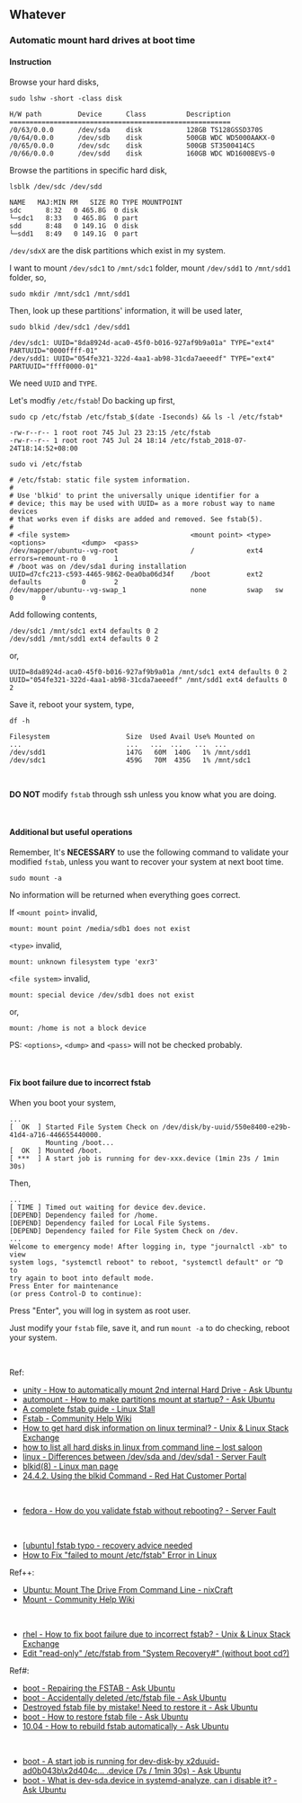 ## Whatever

### Automatic mount hard drives at boot time

#### Instruction

Browse your hard disks,

```shell
sudo lshw -short -class disk
```

```
H/W path         Device      Class          Description
=======================================================
/0/63/0.0.0      /dev/sda    disk           128GB TS128GSSD370S
/0/64/0.0.0      /dev/sdb    disk           500GB WDC WD5000AAKX-0
/0/65/0.0.0      /dev/sdc    disk           500GB ST3500414CS
/0/66/0.0.0      /dev/sdd    disk           160GB WDC WD1600BEVS-0
```

Browse the partitions in specific hard disk,

```shell
lsblk /dev/sdc /dev/sdd
```

```
NAME   MAJ:MIN RM   SIZE RO TYPE MOUNTPOINT
sdc      8:32   0 465.8G  0 disk
└─sdc1   8:33   0 465.8G  0 part
sdd      8:48   0 149.1G  0 disk
└─sdd1   8:49   0 149.1G  0 part
```

```/dev/sdxX``` are the disk partitions which exist in my system.

I want to mount ```/dev/sdc1``` to ```/mnt/sdc1``` folder, mount ```/dev/sdd1``` to ```/mnt/sdd1``` folder, so,

```shell
sudo mkdir /mnt/sdc1 /mnt/sdd1
```

Then, look up these partitions' information, it will be used later,

```shell
sudo blkid /dev/sdc1 /dev/sdd1
```

```
/dev/sdc1: UUID="8da8924d-aca0-45f0-b016-927af9b9a01a" TYPE="ext4" PARTUUID="0000ffff-01"
/dev/sdd1: UUID="054fe321-322d-4aa1-ab98-31cda7aeeedf" TYPE="ext4" PARTUUID="ffff0000-01"
```

We need ```UUID``` and ```TYPE```.

Let's modfiy ```/etc/fstab```! Do backing up first,

```shell
sudo cp /etc/fstab /etc/fstab_$(date -Iseconds) && ls -l /etc/fstab*
```

```
-rw-r--r-- 1 root root 745 Jul 23 23:15 /etc/fstab
-rw-r--r-- 1 root root 745 Jul 24 18:14 /etc/fstab_2018-07-24T18:14:52+08:00
```

```shell
sudo vi /etc/fstab
```

```
# /etc/fstab: static file system information.
#
# Use 'blkid' to print the universally unique identifier for a
# device; this may be used with UUID= as a more robust way to name devices
# that works even if disks are added and removed. See fstab(5).
#
# <file system>                              <mount point> <type> <options>         <dump>  <pass>
/dev/mapper/ubuntu--vg-root                  /             ext4   errors=remount-ro 0       1
# /boot was on /dev/sda1 during installation
UUID=d7cfc213-c593-4465-9862-0ea0ba06d34f    /boot         ext2   defaults          0       2
/dev/mapper/ubuntu--vg-swap_1                none          swap   sw                0       0
```

Add following contents,

```
/dev/sdc1 /mnt/sdc1 ext4 defaults 0 2
/dev/sdd1 /mnt/sdd1 ext4 defaults 0 2
```

or,

```
UUID=8da8924d-aca0-45f0-b016-927af9b9a01a /mnt/sdc1 ext4 defaults 0 2
UUID="054fe321-322d-4aa1-ab98-31cda7aeeedf" /mnt/sdd1 ext4 defaults 0 2
```

Save it, reboot your system, type,

```shell
df -h
```

```
Filesystem                   Size  Used Avail Use% Mounted on
...                          ...   ...  ...   ...  ...
/dev/sdd1                    147G   60M  140G   1% /mnt/sdd1
/dev/sdc1                    459G   70M  435G   1% /mnt/sdc1
```

<br/>

**DO NOT** modify ```fstab``` through ssh unless you know what you are doing.

<br/>

#### Additional but useful operations

Remember, It's **NECESSARY** to use the following command to validate your modified ```fstab```, unless you want to recover your system at next boot time.

```shell
sudo mount -a
```

No information will be returned when everything goes correct.

If ```<mount point>``` invalid,

```
mount: mount point /media/sdb1 does not exist
```

```<type>``` invalid,

```
mount: unknown filesystem type 'exr3'
```

```<file system>``` invalid,

```
mount: special device /dev/sdb1 does not exist
```

or,

```
mount: /home is not a block device
```

PS: ```<options>```, ```<dump>``` and ```<pass>``` will not be checked probably.

<br/>

#### Fix boot failure due to incorrect fstab

When you boot your system,

```
...
[  OK  ] Started File System Check on /dev/disk/by-uuid/550e8400-e29b-41d4-a716-446655440000. 
         Mounting /boot...
[  OK  ] Mounted /boot.
[ ***  ] A start job is running for dev-xxx.device (1min 23s / 1min 30s)
```

Then,

```
...
[ TIME ] Timed out waiting for device dev.device.
[DEPEND] Dependency failed for /home.
[DEPEND] Dependency failed for Local File Systems.
[DEPEND] Dependency failed for File System Check on /dev.
...
Welcome to emergency mode! After logging in, type "journalctl -xb" to view
system logs, "systemctl reboot" to reboot, "systemctl default" or ^D to
try again to boot into default mode.
Press Enter for maintenance
(or press Control-D to continue):
```

Press "Enter", you will log in system as root user.

Just modify your ```fstab``` file, save it, and run ```mount -a``` to do checking, reboot your system.

<br/>

Ref:

- [unity - How to automatically mount 2nd internal Hard Drive - Ask Ubuntu](https://askubuntu.com/questions/769974/how-to-automatically-mount-2nd-internal-hard-drive)
- [automount - How to make partitions mount at startup? - Ask Ubuntu](https://askubuntu.com/questions/164926/how-to-make-partitions-mount-at-startup)
- [A complete fstab guide - Linux Stall](http://www.linuxstall.com/fstab/)
- [Fstab - Community Help Wiki](https://help.ubuntu.com/community/Fstab)
- [How to get hard disk information on linux terminal? - Unix &amp; Linux Stack Exchange](https://unix.stackexchange.com/questions/273971/how-to-get-hard-disk-information-on-linux-terminal)
- [how to list all hard disks in linux from command line &#8211; lost saloon](http://www.lostsaloon.com/technology/how-to-list-disks-in-linux/)
- [linux - Differences between /dev/sda and /dev/sda1 - Server Fault](https://serverfault.com/questions/338937/differences-between-dev-sda-and-dev-sda1)
- [blkid(8) - Linux man page](https://linux.die.net/man/8/blkid)
- [24.4.2. Using the blkid Command - Red Hat Customer Portal](https://access.redhat.com/documentation/en-us/red_hat_enterprise_linux/6/html/deployment_guide/s2-sysinfo-filesystems-blkid)

<br/>

- [fedora - How do you validate fstab without rebooting? - Server Fault](https://serverfault.com/questions/174181/how-do-you-validate-fstab-without-rebooting)

<br/>

- [\[ubuntu\] fstab typo - recovery advice needed](https://ubuntuforums.org/showthread.php?t=1571596)
- [How to Fix &quot;failed to mount /etc/fstab&quot; Error in Linux](https://www.tecmint.com/fix-failed-to-mount-etc-fstab-error-in-linux/)

Ref++:

- [Ubuntu: Mount The Drive From Command Line - nixCraft](https://www.cyberciti.biz/faq/mount-drive-from-command-line-ubuntu-linux/)
- [Mount - Community Help Wiki](https://help.ubuntu.com/community/Mount)

<br/>

- [rhel - How to fix boot failure due to incorrect fstab? - Unix &amp; Linux Stack Exchange](https://unix.stackexchange.com/questions/44027/how-to-fix-boot-failure-due-to-incorrect-fstab)
- [Edit &quot;read-only&quot; /etc/fstab from &quot;System Recovery#&quot;  (without boot cd?)](https://www.linuxquestions.org/questions/linux-general-1/edit-read-only-etc-fstab-from-system-recovery-without-boot-cd-515239/)

Ref#:

- [boot - Repairing the FSTAB - Ask Ubuntu](https://askubuntu.com/questions/83172/repairing-the-fstab)
- [boot - Accidentally deleted /etc/fstab file - Ask Ubuntu](https://askubuntu.com/questions/435965/accidentally-deleted-etc-fstab-file)
- [Destroyed fstab file by mistake! Need to restore it - Ask Ubuntu](https://askubuntu.com/questions/516442/destroyed-fstab-file-by-mistake-need-to-restore-it)
- [boot - How to restore fstab file - Ask Ubuntu](https://askubuntu.com/questions/814811/how-to-restore-fstab-file)
- [10.04 - How to rebuild fstab automatically - Ask Ubuntu](https://askubuntu.com/questions/81726/how-to-rebuild-fstab-automatically)

<br/>

- [boot - A start job is running for dev-disk-by x2duuid-ad0b043b\\x2d404c... .device (7s / 1min 30s) - Ask Ubuntu](https://askubuntu.com/questions/956042/a-start-job-is-running-for-dev-disk-by-x2duuid-ad0b043b-x2d404c-device-7s)
- [boot - What is dev-sda.device in systemd-analyze, can i disable it? - Ask Ubuntu](https://askubuntu.com/questions/948748/what-is-dev-sda-device-in-systemd-analyze-can-i-disable-it)
